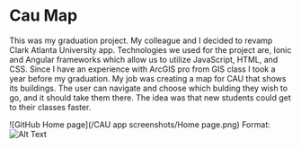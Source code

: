# Cau Map
This was my graduation project. My colleague and I decided to revamp Clark Atlanta University app.
Technologies we used for the project are, Ionic and Angular frameworks which allow us to utilize JavaScript, HTML, and CSS.
Since I have an experience with ArcGIS pro from GIS class I took a year before my graduation.
My job was creating a map for CAU that shows its buildings. The user can navigate and choose which bulding they wish to go, and it should take them there.
The idea was that new students could get to their classes faster.


![GitHub Home page](/CAU app screenshots/Home page.png)
Format: ![Alt Text](url)

